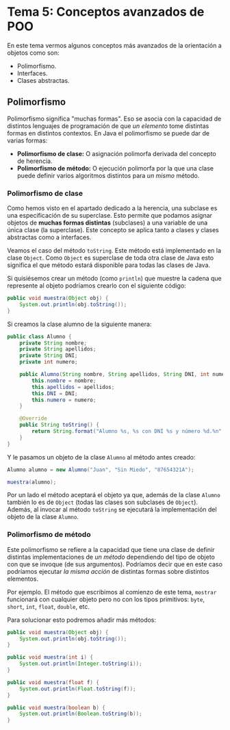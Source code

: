 # Tema 5: Conceptos avanzados de POO

En este tema vermos algunos conceptos más avanzados de la orientación a objetos como son:

* Polimorfismo.
* Interfaces.
* Clases abstractas.

## Polimorfismo

Polimorfismo significa "muchas formas". Eso se asocia con la capacidad de distintos lenguajes de programación de que *un elemento* tome distintas formas en distintos contextos.
En Java el polimorfismo se puede dar de varias formas:

* **Polimorfismo de clase:** O asignación polimorfa derivada del concepto de herencia.
* **Polimorfismo de método:** O ejecución polimorfa por la que una clase puede definir varios algoritmos distintos para *un mismo* método.

### Polimorfismo de clase

Como hemos visto en el apartado dedicado a la herencia, una subclase es una especificación de su superclase. Esto permite que podamos asignar objetos de **muchas formas distintas** (subclases) a una variable de una única clase (la superclase).
Este concepto se aplica tanto a clases y clases abstractas como a interfaces.

Veamos el caso del método `toString`. Este método está implementado en la clase `Object`. Como `Object` es superclase de toda otra clase de Java esto significa el que método estará disponible para todas las clases de Java.

Si quisiésemos crear un método (como `println`) que muestre la cadena que represente al objeto podríamos crearlo con el siguiente código:

```java
public void muestra(Object obj) {
    System.out.println(obj.toString());
}
```

Si creamos la clase alumno de la siguiente manera:

```java
public class Alumno {
    private String nombre;
    private String apellidos;
    private String DNI;
    private int numero;

    public Alumno(String nombre, String apellidos, String DNI, int numero) {
        this.nombre = nombre;
        this.apellidos = apellidos;
        this.DNI = DNI;
        this.numero = numero;
    }

    @Override
    public String toString() {
        return String.format("Alumno %s, %s con DNI %s y número %d.%n", apellidos, nombre, DNI, numero);
    }
}
```

Y le pasamos un objeto de la clase `Alumno` al método antes creado:

```java
Alumno alumno = new Alumno("Juan", "Sin Miedo", "87654321A");

muestra(alumno);
```

Por un lado el método aceptará el objeto ya que, además de la clase `Alumno` también lo es de `Object` (todas las clases son subclases de `Object`). Además, al invocar al método `toString` se ejecutará la implementación del objeto de la clase `Alumno`.

### Polimorfismo de método

Este polimorfismo se refiere a la capacidad que tiene una clase de definir distintas implementaciones de *un método* dependiendo del tipo de objeto con que se invoque (de sus argumentos). Podríamos decir que en este caso podríamos ejecutar *la misma acción* de distintas formas sobre distintos elementos.

Por ejemplo. El método que escribimos al comienzo de este tema, `mostrar` funcionará con cualquier objeto pero no con los tipos primitivos: `byte`, `short`, `int`, `float`, `double`, etc.

Para solucionar esto podremos añadir más métodos:

```java
public void muestra(Object obj) {
    System.out.println(obj.toString());
}

public void muestra(int i) {
    System.out.println(Integer.toString(i));
}

public void muestra(float f) {
    System.out.println(Float.toString(f));
}

public void muestra(boolean b) {
    System.out.println(Boolean.toString(b));
}
```